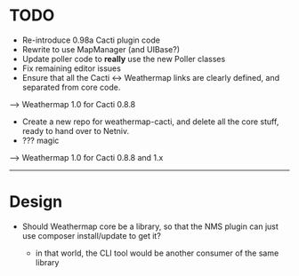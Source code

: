 # TODO

* Re-introduce 0.98a Cacti plugin code
* Rewrite to use MapManager (and UIBase?)
* Update poller code to __really__ use the new Poller classes
* Fix remaining editor issues
* Ensure that all the Cacti <-> Weathermap links are clearly defined, and separated from core code.

--> Weathermap 1.0 for Cacti 0.8.8

* Create a new repo for weathermap-cacti, and delete all the core stuff, ready to hand over to Netniv.
* ??? magic

--> Weathermap 1.0 for Cacti 0.8.8 and 1.x 

----

# Design

* Should Weathermap core be a library, so that the NMS plugin can just use composer install/update to get it?

  * in that world, the CLI tool would be another consumer of the same library